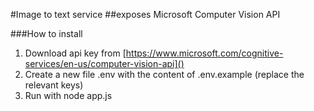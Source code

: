 #Image to text service
##exposes Microsoft Computer Vision API
 
###How to install

1. Download api key from [https://www.microsoft.com/cognitive-services/en-us/computer-vision-api]()
2. Create a new file .env with the content of .env.example (replace the relevant keys)
3. Run with node app.js